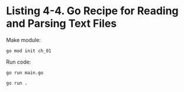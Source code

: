 # Listing 4-4. Go Recipe for Reading and Parsing Text Files
Make module:

```
go mod init ch_01 
```

Run code:

```
go run main.go
```

```
go run .
```